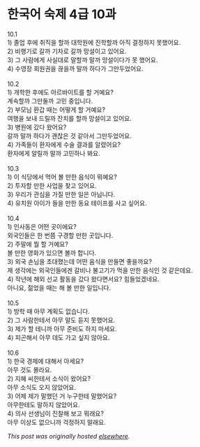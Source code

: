 # 한국어 숙제 4급 10과

<div>
<div>10.1</div>
<div>1) &#51320;&#50629; &#54980;&#50640; &#52712;&#51649;&#51012; &#54624;&#44620; &#45824;&#54617;&#50896;&#50640; &#51652;&#54617;&#54624;&#44620; &#50500;&#51649; &#44208;&#51221;&#54616;&#51648; &#47803;&#54664;&#50612;&#50836;.</div>
<div>2) &#48708;&#54665;&#44592;&#47196; &#44040;&#44620; &#44592;&#52264;&#47196; &#44040;&#44620; &#47581;&#49444;&#51060;&#44256; &#51080;&#50612;&#50836;.</div>
<div>3) &#44536; &#49324;&#46988;&#50640;&#44172; &#49324;&#49892;&#45824;&#47196; &#47568;&#54624;&#44620; &#47568;&#44620; &#47581;&#49444;&#51060;&#45796;&#44032; &#47803; &#54664;&#50612;&#50836;.</div>
<div>4) &#49688;&#50689;&#51109; &#54924;&#50896;&#44428;&#51012; &#45130;&#51012;&#44620; &#47568;&#44620; &#54616;&#45796;&#44032; &#44536;&#47564;&#46160;&#50632;&#50612;&#50836;.</div>
<div> </div>
<br><div>10.2</div>
<div>1) &#44060;&#54617;&#54620; &#54980;&#50640;&#46020; &#50500;&#47476;&#48148;&#51060;&#53944;&#47484; &#54624; &#44144;&#50696;&#50836;?</div>
<div>&#44228;&#49549;&#54624;&#44620; &#44536;&#47564;&#46168;&#44620; &#44256;&#48124; &#51473;&#51077;&#45768;&#45796;.</div>
<div>2) &#48512;&#47784;&#45784; &#54872;&#44049; &#46412;&#45716; &#50612;&#46523;&#44172; &#54624; &#44144;&#50696;&#50836;?</div>
<div>&#50668;&#54665;&#51012; &#48372;&#45236; &#46300;&#47540;&#44620; &#51092;&#52824;&#47484; &#54624;&#44620; &#47581;&#49444;&#51060;&#44256; &#51080;&#50612;&#50836;.</div>
<div>3) &#48337;&#50896;&#50640; &#44052;&#45796; &#50772;&#50612;&#50836;?</div>
<div>&#44040;&#44620; &#47568;&#44620; &#54616;&#45796;&#44032; &#44316;&#52270;&#51008; &#44163; &#44057;&#50500;&#49436; &#44536;&#47564;&#46160;&#50632;&#50612;&#50836;.</div>
<div>4) &#44032;&#51313;&#46308;&#51060; &#54872;&#51088;&#50640;&#44172; &#49688;&#49696; &#44208;&#44284;&#47484; &#50508;&#47160;&#50612;&#50836;?</div>
<div>&#54872;&#51088;&#50640;&#44172; &#50508;&#47540;&#44620; &#47568;&#44620; &#44256;&#48124;&#54616;&#45208; &#48400;&#50836;.</div>
<div> </div>
<br><div>10.3</div>
<div>1) &#51060; &#49885;&#45817;&#50640;&#49436; &#47673;&#50612; &#48380; &#47564;&#54620; &#51020;&#49885;&#51060; &#47952;&#50696;&#50836;?</div>
<div>2) &#53804;&#51088;&#54624; &#47564;&#54620; &#49324;&#50629;&#51012; &#52286;&#44256; &#51080;&#50612;&#50836;.</div>
<div>3) &#50864;&#47532;&#44032; &#44288;&#49900;&#51012; &#44032;&#51656; &#47564;&#54620; &#51068;&#51008; &#50500;&#45785;&#45768;&#45796;.</div>
<div>4) &#50976;&#52824;&#50896; &#50500;&#51060;&#44032; &#46308;&#51012; &#47564;&#54620; &#46041;&#50836; &#53580;&#51060;&#54532;&#47484; &#49324;&#44256; &#49910;&#50612;&#50836;.</div>
<div> </div>
<br><div>10.4</div>
<div>1) &#51064;&#49324;&#46041;&#51008; &#50612;&#46500; &#44275;&#51060;&#50640;&#50836;?</div>
<div>&#50808;&#44397;&#51064;&#46308;&#51008; &#54620; &#48264;&#52196; &#44396;&#44221;&#54624; &#47564;&#54620; &#44275;&#51077;&#45768;&#45796;.</div>
<div>2) &#51452;&#47568;&#50640; &#47960; &#54624; &#44144;&#50696;&#50836;?</div>
<div>&#48380; &#47564;&#54620; &#50689;&#54868;&#44032; &#51080;&#51004;&#47732; &#48380;&#44620; &#54633;&#45768;&#45796;.</div>
<div>3) &#50808;&#44397; &#49552;&#45784;&#51012; &#52488;&#45824;&#54664;&#45716;&#45936; &#50612;&#46500; &#51020;&#49885;&#51012; &#47564;&#46308;&#47732; &#51339;&#51012;&#44620;&#50836;?</div>
<div>&#51228; &#49373;&#44033;&#50640;&#45716; &#50808;&#44397;&#51064;&#46308;&#50640;&#44176; &#44040;&#48708;&#45208; &#48520;&#44256;&#44592;&#44032; &#47673;&#51012; &#47564;&#54620; &#51020;&#49885;&#51064; &#44163; &#44057;&#51008;&#45936;&#50836;.</div>
<div>4) &#51089;&#45380;&#50640; &#54644;&#50808; &#49440;&#44368; &#54876;&#46041;&#51012; &#44052;&#45796; &#50772;&#45796;&#47732;&#49436;&#50836;?  &#55192;&#46308;&#50632;&#44192;&#45348;&#50836;.</div>
<div>&#50500;&#45768;&#50836;, &#51210;&#50632;&#51012; &#46412;&#45716; &#54644; &#48380; &#47564;&#54620; &#51068;&#51077;&#45768;&#45796;.</div>
<div> </div>
<br><div>10.5</div>
<div>1) &#48169;&#54617; &#46412; &#50500;&#47924; &#44228;&#54925;&#46020; &#50630;&#49845;&#45768;&#45796;.</div>
<div>2) &#44536; &#49324;&#46988;&#54620;&#53580;&#49436; &#50500;&#47924; &#47568;&#46020; &#46307;&#51648; &#47803;&#54664;&#50612;&#50836;.</div>
<div>3) &#51228;&#44032; &#54624; &#53580;&#45768;&#44620; &#50500;&#47924; &#51456;&#48708;&#46020; &#54616;&#51648; &#47560;&#49464;&#50836;.</div>
<div>4) &#54588;&#44260;&#54644;&#49436; &#50500;&#47924; &#45936;&#46020; &#44032;&#44256; &#49910;&#51648; &#50506;&#50500;&#50836;.</div>
<div> </div>
<br><div>10.6</div>
<div>1) &#54620;&#44397; &#44221;&#51228;&#50640; &#45824;&#54644;&#49436; &#50500;&#49464;&#50836;?</div>
<div>&#50500;&#47924; &#44163;&#46020; &#47792;&#46972;&#50836;.</div>
<div>2) &#51648;&#54812; &#50472;&#54620;&#53580;&#49436; &#49548;&#49885;&#51060; &#50772;&#50612;&#50836;?</div>
<div>&#50500;&#47924; &#49548;&#49885;&#46020; &#50724;&#51648; &#50506;&#50520;&#50612;&#50836;.</div>
<div>3) &#50612;&#51228; &#51228;&#44032; &#47568;&#54664;&#45912; &#44144; &#45572;&#44396;&#54620;&#53580; &#47568;&#54664;&#50612;&#50836;?</div>
<div>&#50500;&#47924;&#54620;&#53580;&#46020; &#47568;&#54616;&#51648; &#50506;&#50520;&#50612;&#50836;.</div>
<div>4) &#51032;&#49324; &#49440;&#49373;&#45784;&#51060; &#51652;&#52272;&#54644; &#48372;&#44256; &#47952;&#47000;&#50836;?</div>
<div>&#50500;&#47924; &#51060;&#49345;&#46020; &#50630;&#51004;&#45768;&#44620; &#44145;&#51221;&#54616;&#51648; &#47568;&#47000;&#50836;.</div>
</div>


*This post was originally hosted [elsewhere](http://planspace.blogspot.com/2009/07/4-10.html).*
